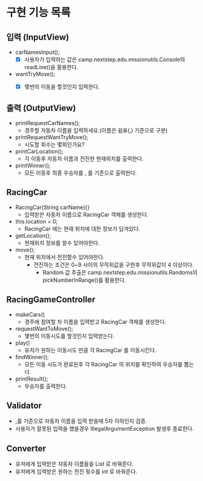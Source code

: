 # 구현 기능 목록

## 입력 (InputView)
-  carNamesInput();
   - [x] 사용자가 입력하는 값은 camp.nextstep.edu.missionutils.Console의 readLine()을 활용한다.
- wantTryMove();
  - [x] 몇번의 이동을 할것인지 입력한다.


## 출력 (OutputView)

- printRequestCarNames();
  - 경주할 자동차 이름을 입력하세요.(이름은 쉼표(,) 기준으로 구분)
- printRequestWantTryMove(); 
  - 시도할 회수는 몇회인가요?
- printCarLocation(); 
  - 각 이동후 자동차 이름과 전진한 현재위치를 출력한다.
- printWinner(); 
  - 모든 이동후 최종 우승자를 , 를 기준으로 출력한다.

## RacingCar

- RacingCar(String carName){}
  - 입력받은 자동차 이름으로 RacingCar 객체를 생성한다.
- this.location = 0; 
  - RacingCar 에는 현재 위치에 대한 정보가 담겨있다.
- getLocation(); 
  - 현재위치 정보를 알수 있어야한다.
- move(); 
  - 현재 위치에서 전진할수 있어야한다.
    - 전진하는 조건은 0~9 사이의 무작위값을 구한후 무작위값이 4 이상이다.
      - Random 값 추출은 camp.nextstep.edu.missionutils.Randoms의 pickNumberInRange()를 활용한다.

## RacingGameController

- makeCars()
  - 경주에 참여할 차 이름을 입력받고 RacingCar 객체를 생성한다.
- requestWantToMove();
  - 몇번의 이동시도를 할것인지 입력받는다.
- play()
  - 유저가 원하는 이동시도 만큼 각 RacingCar 를 이동시킨다.
- findWinner();
  - 모든 이동 시도가 완료된후 각 RacingCar 의 위치를 확인하여 우승자를 뽑는다.
- printResult();
  - 우승자를 출력한다.
  
## Validator
- ,를 기준으로 자동차 이름을 입력 받을때 5자 이하인지 검증.
- 사용자가 잘못된 입력을 했을경우 IllegalArgumentException 발생후 종료한다.

## Converter
- 유저에게 입력받은 자동차 이름들을 List<RacingCar> 로 바꿔준다.
- 유저에게 입력받은 원하는 전진 횟수를 int 로 바꿔준다.